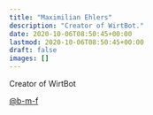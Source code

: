 ```yaml
---
title: "Maximilian Ehlers"
description: "Creator of WirtBot."
date: 2020-10-06T08:50:45+00:00
lastmod: 2020-10-06T08:50:45+00:00
draft: false
images: []
---
```


Creator of WirtBot

[@b-m-f](https://ehlers.berlin)
